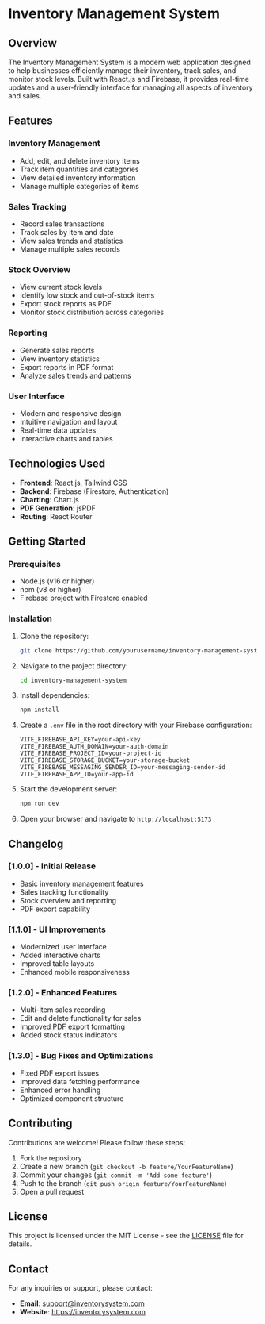 # Inventory Management System

## Overview
The Inventory Management System is a modern web application designed to help businesses efficiently manage their inventory, track sales, and monitor stock levels. Built with React.js and Firebase, it provides real-time updates and a user-friendly interface for managing all aspects of inventory and sales.

## Features

### Inventory Management
- Add, edit, and delete inventory items
- Track item quantities and categories
- View detailed inventory information
- Manage multiple categories of items

### Sales Tracking
- Record sales transactions
- Track sales by item and date
- View sales trends and statistics
- Manage multiple sales records

### Stock Overview
- View current stock levels
- Identify low stock and out-of-stock items
- Export stock reports as PDF
- Monitor stock distribution across categories

### Reporting
- Generate sales reports
- View inventory statistics
- Export reports in PDF format
- Analyze sales trends and patterns

### User Interface
- Modern and responsive design
- Intuitive navigation and layout
- Real-time data updates
- Interactive charts and tables

## Technologies Used
- **Frontend**: React.js, Tailwind CSS
- **Backend**: Firebase (Firestore, Authentication)
- **Charting**: Chart.js
- **PDF Generation**: jsPDF
- **Routing**: React Router

## Getting Started

### Prerequisites
- Node.js (v16 or higher)
- npm (v8 or higher)
- Firebase project with Firestore enabled

### Installation
1. Clone the repository:
   ```bash
   git clone https://github.com/yourusername/inventory-management-system.git
   ```
2. Navigate to the project directory:
   ```bash
   cd inventory-management-system
   ```
3. Install dependencies:
   ```bash
   npm install
   ```
4. Create a `.env` file in the root directory with your Firebase configuration:
   ```env
   VITE_FIREBASE_API_KEY=your-api-key
   VITE_FIREBASE_AUTH_DOMAIN=your-auth-domain
   VITE_FIREBASE_PROJECT_ID=your-project-id
   VITE_FIREBASE_STORAGE_BUCKET=your-storage-bucket
   VITE_FIREBASE_MESSAGING_SENDER_ID=your-messaging-sender-id
   VITE_FIREBASE_APP_ID=your-app-id
   ```
5. Start the development server:
   ```bash
   npm run dev
   ```
6. Open your browser and navigate to `http://localhost:5173`

## Changelog

### [1.0.0] - Initial Release
- Basic inventory management features
- Sales tracking functionality
- Stock overview and reporting
- PDF export capability

### [1.1.0] - UI Improvements
- Modernized user interface
- Added interactive charts
- Improved table layouts
- Enhanced mobile responsiveness

### [1.2.0] - Enhanced Features
- Multi-item sales recording
- Edit and delete functionality for sales
- Improved PDF export formatting
- Added stock status indicators

### [1.3.0] - Bug Fixes and Optimizations
- Fixed PDF export issues
- Improved data fetching performance
- Enhanced error handling
- Optimized component structure

## Contributing
Contributions are welcome! Please follow these steps:
1. Fork the repository
2. Create a new branch (`git checkout -b feature/YourFeatureName`)
3. Commit your changes (`git commit -m 'Add some feature'`)
4. Push to the branch (`git push origin feature/YourFeatureName`)
5. Open a pull request

## License
This project is licensed under the MIT License - see the [LICENSE](LICENSE) file for details.

## Contact
For any inquiries or support, please contact:
- **Email**: support@inventorysystem.com
- **Website**: https://inventorysystem.com
